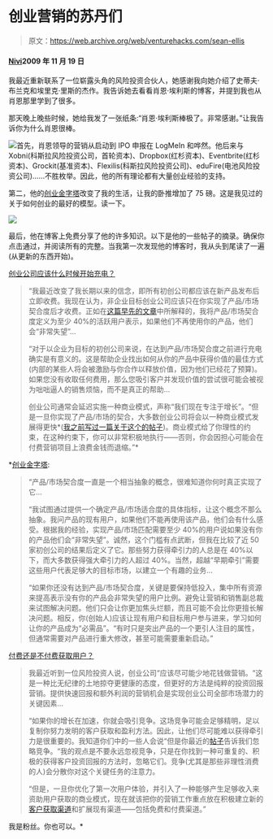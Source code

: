 # 创业营销的苏丹们

> 原文：<https://web.archive.org/web/venturehacks.com/sean-ellis>

#### [Nivi](/web/20221128041928/https://venturehacks.com/about)2009 年 11 月 19 日

我最近重新联系了一位崭露头角的风险投资合伙人，她感谢我向她介绍了史蒂夫·布兰克和埃里克·里斯的杰作。我告诉她去看看肖恩·埃利斯的博客，并提到我也从肖恩那里学到了很多。

那天晚上晚些时候，她给我发了一张纸条:“肖恩·埃利斯棒极了。非常感谢。”让我告诉你为什么肖恩很棒。

[![](img/eafeb5dbcd4535f0ec8a479c2dd1615a.png)](https://web.archive.org/web/20221128041928/http://startup-marketing.com/)首先，肖恩领导的营销从启动到 IPO 申报在 LogMeIn 和哗然。他后来与 Xobni(科斯拉风险投资公司，首轮资本)、Dropbox(红杉资本)、Eventbrite(红杉资本)、Grockit(基准资本)、Flexilis(科斯拉风险投资公司)、eduFire(电池风险投资公司)……不胜枚举。因此，他的所有理论都有大量创业经验的支持。

第二，他的[创业金字塔](https://web.archive.org/web/20221128041928/http://startup-marketing.com/the-startup-pyramid/)改变了我的生活，让我的卧推增加了 75 磅。这是我见过的关于如何创业的最好的模型。读一下。

[![](img/c29b7a0d3edf9a91b7e5158ba47c3fd9.png)](https://web.archive.org/web/20221128041928/http://startup-marketing.com/the-startup-pyramid/)

最后，他在博客上免费分享了他的许多知识。以下是他的一些帖子的摘录。确保你点击通过，并阅读所有的完整。当我第一次发现他的博客时，我从头到尾读了一遍(从更新的东西开始)。

[创业公司应该什么时候开始充电？](https://web.archive.org/web/20221128041928/http://startup-marketing.com/when-should-a-startup-start-charging/)

> “我最近改变了我长期以来的信念，即所有初创公司都应该在新产品发布后立即收费。我现在认为，非企业目标创业公司应该只在你实现了产品/市场契合度后才收费。正如在[这篇早先的文章](https://web.archive.org/web/20221128041928/http://startup-marketing.com/the-startup-pyramid/)中所解释的，我将产品/市场契合度定义为至少 40%的活跃用户表示，如果他们不再使用你的产品，他们会“非常失望”…
> 
> “对于以企业为目标的初创公司来说，在达到产品/市场契合度之前进行充电确实是有意义的。这是帮助企业找出如何从你的产品中获得价值的最佳方式(内部的某些人将会被激励与你合作以释放价值，因为他们已经花了预算)。如果您没有收取任何费用，那么您吸引客户并发现价值的尝试很可能会被视为咄咄逼人的销售烦恼，而不是真正的帮助…
> 
> 创业公司通常会延迟实施一种商业模式，声称“我们现在专注于增长”。“但是一旦你实现了产品/市场的契合，大多数创业公司将会以一种商业模式发展得更快*([我之前写过一篇关于这个的帖子](https://web.archive.org/web/20221128041928/http://startup-marketing.com/growth-vs-revenue/))。商业模式给了你理性的约束，在这种约束下，你可以非常积极地执行——否则，你会因担心可能会在付费营销项目上浪费金钱而退缩。”*

 *[创业金字塔](https://web.archive.org/web/20221128041928/http://startup-marketing.com/the-startup-pyramid/):

> “产品/市场契合度一直是一个相当抽象的概念，很难知道你何时真正实现了它…
> 
> “我试图通过提供一个确定产品/市场适合度的具体指标，让这个概念不那么抽象。我问产品的现有用户，如果他们不能再使用该产品，他们会有什么感受。根据我的经验，实现产品/市场匹配需要至少 40%的用户说如果没有你的产品他们会“非常失望”。诚然，这个门槛有点武断，但我在比较了近 50 家初创公司的结果后定义了它。那些努力获得牵引力的人总是在 40%以下，而大多数获得强大牵引力的人超过 40%。当然，超越“早期牵引”需要这些用户代表足够大的目标市场，以建立一个有趣的业务…
> 
> “如果你还没有达到产品/市场契合度，关键是要保持低投入，集中所有资源来提高表示没有你的产品会非常失望的用户比例。避免让营销和销售副总裁来试图解决问题。他们只会让你更加焦头烂额，而且可能不会比你更擅长解决问题。相反，你(创始人)应该让现有用户和目标用户参与进来，学习如何让你的产品成为“必需品”。“有时只是突出产品的一个更引人注目的属性，但通常需要对产品进行重大修改，甚至可能需要重新启动。”

[付费还是不付费获取用户？](https://web.archive.org/web/20221128041928/http://startup-marketing.com/to-pay-or-not-to-pay-to-acquire-users/)

> 我最近听到一位风险投资人说，创业公司“应该尽可能少地花钱做营销。“这是一种比无纪律的土地掠夺更健康的态度，但更好的方法是纯粹的投资回报营销。提供快速回报和额外利润的营销机会是实现创业公司全部市场潜力的关键因素…
> 
> “如果你的增长在加速，你就会吸引竞争。这场竞争可能会足够精明，足以复制你努力发明的客户获取和盈利方法。因此，让他们尽可能难以获得牵引力是很重要的。我知道你们中的一些人会说“但是你最近的[帖子](https://web.archive.org/web/20221128041928/http://startup-marketing.com/indifference-is-your-real-competitor/)告诉我们忽略竞争。“我的观点是不要永远忽视竞争，只是在你找到一种可重复的、积极的获得客户投资回报的方法时，忽略它们。竞争(尤其是那些非理性消费的人)会分散你对这个关键任务的注意力。
> 
> “但是，一旦你优化了第一次用户体验，并引入了一种能够产生足够收入来资助用户获取的商业模式，现在就该把你的营销工作重点放在积极建立新的[客户获取渠道](https://web.archive.org/web/20221128041928/http://startup-marketing.com/category/acquiring-customers/)和扩展现有渠道——包括免费和付费渠道。”

我是粉丝。你也可以。*